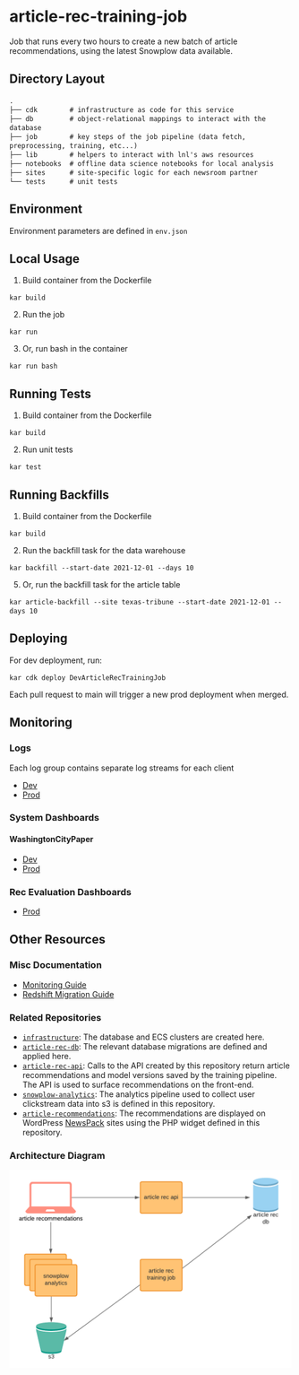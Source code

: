 # article-rec-training-job

Job that runs every two hours to create a new batch of article recommendations, using the latest Snowplow data available.

## Directory Layout

```
.
├── cdk        # infrastructure as code for this service
├── db         # object-relational mappings to interact with the database
├── job        # key steps of the job pipeline (data fetch, preprocessing, training, etc...)
├── lib        # helpers to interact with lnl's aws resources
├── notebooks  # offline data science notebooks for local analysis
├── sites      # site-specific logic for each newsroom partner
└── tests      # unit tests
```

## Environment

Environment parameters are defined in `env.json`

## Local Usage

1. Build container from the Dockerfile

```
kar build
```

2. Run the job

```
kar run
```

3. Or, run bash in the container

```
kar run bash
```

## Running Tests

1. Build container from the Dockerfile

```
kar build
```

2. Run unit tests

```
kar test
```

## Running Backfills

1. Build container from the Dockerfile

```
kar build
```

2. Run the backfill task for the data warehouse

```
kar backfill --start-date 2021-12-01 --days 10
```

5. Or, run the backfill task for the article table

```
kar article-backfill --site texas-tribune --start-date 2021-12-01 --days 10
```

## Deploying

For dev deployment, run:

```
kar cdk deploy DevArticleRecTrainingJob
```

Each pull request to main will trigger a new prod deployment when merged.

## Monitoring

### Logs

Each log group contains separate log streams for each client

- [Dev](https://console.aws.amazon.com/cloudwatch/home?region=us-east-1#logsV2:log-groups/log-group/DevArticleRecTrainingJobLogGroup)
- [Prod](https://console.aws.amazon.com/cloudwatch/home?region=us-east-1#logsV2:log-groups/log-group/ArticleRecTrainingJobLogGroup)

### System Dashboards

#### WashingtonCityPaper

- [Dev](https://console.aws.amazon.com/cloudwatch/home?region=us-east-1#dashboards:name=dev-article-rec-training-job-wcp)
- [Prod](https://console.aws.amazon.com/cloudwatch/home?region=us-east-1#dashboards:name=article-rec-training-job-wcp)

### Rec Evaluation Dashboards

- [Prod](https://console.aws.amazon.com/cloudwatch/home?region=us-east-1#dashboards:name=article-rec-evaluations;start=PT168H)

## Other Resources

### Misc Documentation

- [Monitoring Guide](https://www.notion.so/article-rec-backend-monitoring-30915f77759c4350b1b8588582c9ea04)
- [Redshift Migration Guide](https://www.notion.so/Redshift-Guide-21526b210bc3425cb80c2146f3b9e7e0)

### Related Repositories

- [`infrastructure`](https://github.com/LocalAtBrown/article-rec-api): The database and ECS clusters are created here.
- [`article-rec-db`](https://github.com/LocalAtBrown/article-rec-db): The relevant database migrations are defined and applied here.
- [`article-rec-api`](https://github.com/LocalAtBrown/article-rec-api): Calls to the API created by this repository return article recommendations and model versions saved by the training pipeline. The API is used to surface recommendations on the front-end.
- [`snowplow-analytics`](https://github.com/LocalAtBrown/snowplow-analytics): The analytics pipeline used to collect user clickstream data into s3 is defined in this repository.
- [`article-recommendations`](https://github.com/LocalAtBrown/article-recommendations): The recommendations are displayed on WordPress [NewsPack](https://newspack.pub/) sites using the PHP widget defined in this repository.

### Architecture Diagram

![architecture diagram](docs/images/arch-diagram.png)
